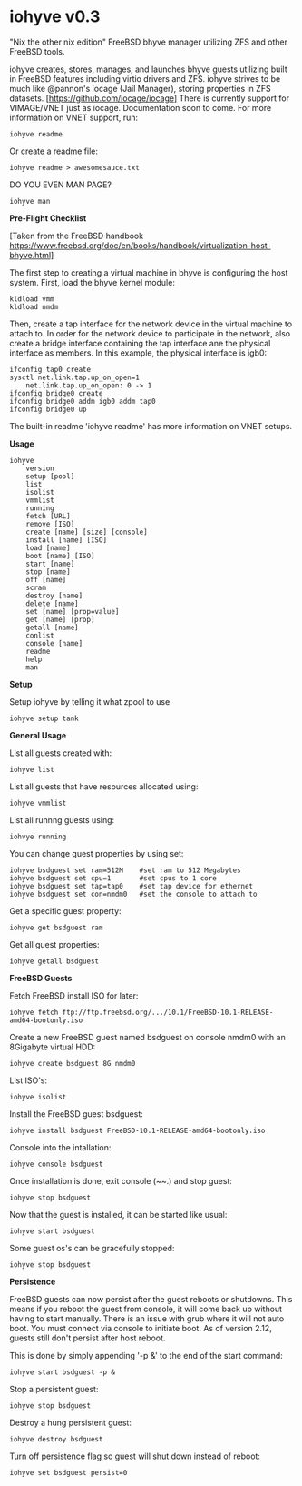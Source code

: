 # iohyve v0.3
"Nix the other nix edition"
FreeBSD bhyve manager utilizing ZFS and other FreeBSD tools. 

iohyve creates, stores, manages, and launches bhyve guests utilizing built in FreeBSD features including virtio drivers and ZFS. 
iohyve strives to be much like @pannon's iocage (Jail Manager), storing properties in ZFS datasets. 
[https://github.com/iocage/iocage]
There is currently support for VIMAGE/VNET just as iocage. Documentation soon to come. For more information on VNET support, run:

    iohyve readme

Or create a readme file:

    iohyve readme > awesomesauce.txt 

DO YOU EVEN MAN PAGE?

    iohyve man 

**Pre-Flight Checklist**

[Taken from the FreeBSD handbook https://www.freebsd.org/doc/en/books/handbook/virtualization-host-bhyve.html]


The first step to creating a virtual machine in bhyve is configuring the host system. First, load the bhyve kernel module:

    kldload vmm
    kldload nmdm

Then, create a tap interface for the network device in the virtual machine to attach to. In order for the network device to participate in the network, also create a bridge interface containing the tap 
interface ane the physical interface as members. In this example, the physical interface is igb0:

    ifconfig tap0 create
    sysctl net.link.tap.up_on_open=1
        net.link.tap.up_on_open: 0 -> 1
    ifconfig bridge0 create
    ifconfig bridge0 addm igb0 addm tap0
    ifconfig bridge0 up

The built-in readme 'iohyve readme' has more information on VNET setups. 

**Usage**

    iohyve  
        version
        setup [pool]
        list
        isolist
        vmmlist
        running
        fetch [URL]
        remove [ISO]
        create [name] [size] [console]
        install [name] [ISO]
        load [name]
        boot [name] [ISO]
        start [name]
        stop [name]
        off [name]
        scram
        destroy [name]
        delete [name]
        set [name] [prop=value]
        get [name] [prop]
        getall [name]
        conlist
        console [name]
        readme
        help
        man 

**Setup**

Setup iohyve by telling it what zpool to use

    iohyve setup tank

**General Usage**

List all guests created with:

    iohyve list

List all guests that have resources allocated using:

    iohyve vmmlist

List all runnng guests using:

    iohvye running

You can change guest properties by using set:

    iohyve bsdguest set ram=512M    #set ram to 512 Megabytes
    iohyve bsdguest set cpu=1       #set cpus to 1 core
    iohyve bsdguest set tap=tap0    #set tap device for ethernet
    iohyve bsdguest set con=nmdm0   #set the console to attach to

Get a specific guest property:

    iohyve get bsdguest ram

Get all guest properties:

    iohyve getall bsdguest

**FreeBSD Guests**

Fetch FreeBSD install ISO for later:

    iohyve fetch ftp://ftp.freebsd.org/.../10.1/FreeBSD-10.1-RELEASE-amd64-bootonly.iso

Create a new FreeBSD guest named bsdguest on console nmdm0 with an 8Gigabyte virtual HDD:

    iohyve create bsdguest 8G nmdm0

List ISO's:

    iohyve isolist

Install the FreeBSD guest bsdguest:

    iohyve install bsdguest FreeBSD-10.1-RELEASE-amd64-bootonly.iso

Console into the intallation:

    iohyve console bsdguest

Once installation is done, exit console (~~.) and stop guest:

    iohyve stop bsdguest

Now that the guest is installed, it can be started like usual:

    iohyve start bsdguest

Some guest os's can be gracefully stopped:

    iohyve stop bsdguest

**Persistence**

FreeBSD guests can now persist after the guest reboots or shutdowns. This means if you reboot the guest from console, it 
will come back up without having to start manually. There is an issue with grub 
where it will not auto boot. You must connect via console to initiate boot. As of version 2.12, guests still don't 
persist after host reboot. 

This is done by simply appending '-p &' to the end of the start command:

    iohyve start bsdguest -p &

Stop a persistent guest:

    iohyve stop bsdguest

Destroy a hung persistent guest:

    iohyve destroy bsdguest

Turn off persistence flag so guest will shut down instead of reboot:

    iohyve set bsdguest persist=0

